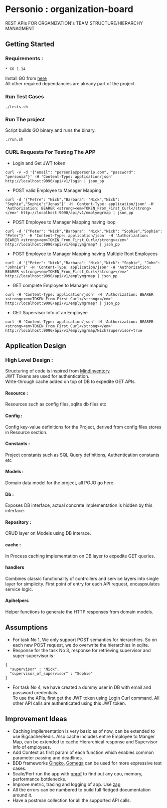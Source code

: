 # Personio : organization-board
REST APIs FOR ORGANIZATION's TEAM STRUCTURE/HIERARCHY MANAGMENT

## Getting Started

### Requirements :
```
* GO 1.14
```
Install GO from [here](https://golang.org/dl/) <br/>
All other required dependancies are already part of the project.

### Run Test Cases
```
./tests.sh
```
### Run The project
Script builds GO binary and runs the binary.
```
./run.sh
```
### CURL Requests For Testing The APP
* Login and Get JWT token
```
curl -v -d '{"email": "personia@personio.com", "password": "personia"}' -H 'Content-Type: application/json' http://localhost:9090/api/v1/login | json_pp
```
* POST valid Employee to Manager Mapping
```
curl -d '{"Petre": "Nick","Barbara": "Nick","Nick": "Sophie","Sophie":"Jonas"}' -H 'Content-Type: application/json' -H 'Authorization: BEARER <strong><em>TOKEN_From_First_Curl</strong></em>' http://localhost:9090/api/v1/emplymgrmap | json_pp
```
* POST Employee to Manager Mapping having loop
```
curl -d '{"Peter": "Nick","Barbara": "Nick","Nick": "Sophie","Sophie": "Peter"}' -H 'Content-Type: application/json' -H 'Authorization: BEARER <strong><em>TOKEN_From_First_Curl</strong></em>' http://localhost:9090/api/v1/emplymgrmap? | json_pp
```
* POST Employee to Manager Mapping having Multiple Root Employees
```
curl -d '{"Peter": "Nick","Barbara": "Nick","Nick": "Sophie", "John": "Johnie"}' -H 'Content-Type: application/json' -H 'Authorization: BEARER <strong><em>TOKEN_From_First_Curl</strong></em>' http://localhost:9090/api/v1/emplymgrmap | json_pp
```
* GET complete Employee to Manager mapping
```
curl -H 'Content-Type: application/json' -H 'Authorization: BEARER <strong><em>TOKEN_From_First_Curl</strong></em>' http://localhost:9090/api/v1/emplymgrmap? | json_pp
```
* GET Supervisor Info of an Employee
```
curl -H 'Content-Type: application/json' -H 'Authorization: BEARER <strong><em>TOKEN_From_First_Curl</strong></em>' http://localhost:9090/api/v1/emplymgrmap/Nick?supervisor=true
```

## Application Design

### High Level Design :
Structuring of code is inspired from [MindInventory](https://github.com/Mindinventory/Golang-Project-Structure)
<br/>JWT Tokens are used for authentication.<br/>Write-through cache added on top of DB to expedite GET APIs.
#### Resource :
Resources such as config files, sqlite db files etc
#### Config :
Config key-value definitions for the Project, derived from config files stores in Resource section.
#### Constants :
Project constants such as SQL Query definitions, Authentication constants etc
#### Models :
Domain data model for the project, all POJO go here.
#### Db :
Exposes DB interface, actual concrete implementation is hidden by this interface.
#### Repository :
CRUD layer on Models using DB interace.
#### cache :
In Process caching implementation on DB layer to expedite GET queries.
#### handlers
Combines classic functionality of controllers and service layers into single layer for simplicity. First point of entry for each API request, encaspsulates service logic.
#### Apihelpers
Helper functions to generate the HTTP responses from domain models.



## Assumptions
* For task No 1, We only support POST semantics for hierarchies. So on each new POST request, we do overwrite the hierarchies in sqlite.
* Response for the task No 3, response for retrieving supervisor and super-supervisor is :
```
{
  "supervisor" : "Nick",
  "supervisor_of_supervisor" : "Sophie"
}
```
* For task No 4, we have created a dummy user in DB with email and password credentials.<br/> To use the APIs, first get the JWT token using Login Curl command. All other API calls are authenticated using this JWT token.

## Improvement Ideas
* Caching impllementation is very basic as of now, can be extended to use Bigcache/Redis. Also cache includes entire Employee to Manger Map, can be extended to cache Hierarchical response and Supervisor info of employees.
* Add Context as first param of each function which enables common parameter passing and deadlines.
* BDD frameworks [Gingko](https://onsi.github.io/ginkgo/), [Gomega](https://onsi.github.io/gomega/) can be used for more expressive test cases.
* Scale/Perf run the app with [pprof](https://blog.golang.org/pprof) to find out any cpu, memory, performance bottlenecks.
* Improve metric, tracing and logging of app. Use [zap](https://github.com/uber-go/zap)
* All the errors can be numbered to build full fledged documentation around it.
* Have a postman collection for all the supported API calls.